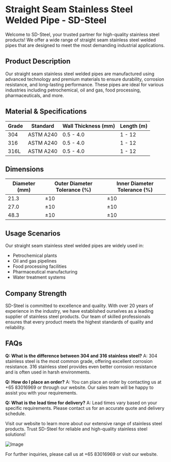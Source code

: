# Straight Seam Stainless Steel Welded Pipe - SD-Steel

Welcome to SD-Steel, your trusted partner for high-quality stainless steel products! We offer a wide range of straight seam stainless steel welded pipes that are designed to meet the most demanding industrial applications.

## Product Description

Our straight seam stainless steel welded pipes are manufactured using advanced technology and premium materials to ensure durability, corrosion resistance, and long-lasting performance. These pipes are ideal for various industries including petrochemical, oil and gas, food processing, pharmaceuticals, and more.

## Material & Specifications

| Grade | Standard | Wall Thickness (mm) | Length (m) |
|-------|----------|---------------------|------------|
| 304   | ASTM A240 | 0.5 - 4.0           | 1 - 12     |
| 316   | ASTM A240 | 0.5 - 4.0           | 1 - 12     |
| 316L  | ASTM A240 | 0.5 - 4.0           | 1 - 12     |

## Dimensions

| Diameter (mm) | Outer Diameter Tolerance (%) | Inner Diameter Tolerance (%) |
|---------------|------------------------------|------------------------------|
| 21.3          | ±10                          | ±10                          |
| 27.0          | ±10                          | ±10                          |
| 48.3          | ±10                          | ±10                          |

## Usage Scenarios

Our straight seam stainless steel welded pipes are widely used in:
- Petrochemical plants
- Oil and gas pipelines
- Food processing facilities
- Pharmaceutical manufacturing
- Water treatment systems

## Company Strength

SD-Steel is committed to excellence and quality. With over 20 years of experience in the industry, we have established ourselves as a leading supplier of stainless steel products. Our team of skilled professionals ensures that every product meets the highest standards of quality and reliability.

## FAQs

**Q: What is the difference between 304 and 316 stainless steel?**
A: 304 stainless steel is the most common grade, offering excellent corrosion resistance. 316 stainless steel provides even better corrosion resistance and is often used in harsh environments.

**Q: How do I place an order?**
A: You can place an order by contacting us at +65 83016969 or through our website. Our sales team will be happy to assist you with your requirements.

**Q: What is the lead time for delivery?**
A: Lead times vary based on your specific requirements. Please contact us for an accurate quote and delivery schedule.

Visit our website to learn more about our extensive range of stainless steel products. Trust SD-Steel for reliable and high-quality stainless steel solutions!

![Image](https://github.com/user-attachments/assets/2567258e-e124-4816-932d-1809bd27ef0b)

For further inquiries, please call us at +65 83016969 or visit our website.
